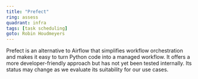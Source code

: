 ```yaml
---
title: "Prefect"
ring: assess
quadrant: infra
tags: [task scheduling]
goto: Robin Houdmeyers
---
```


Prefect is an alternative to Airflow that simplifies workflow orchestration and makes it easy to turn Python code into a managed workflow. It offers a more developer-friendly approach but has not yet been tested internally. Its status may change as we evaluate its suitability for our use cases.
